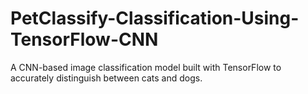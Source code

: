 # PetClassify-Classification-Using-TensorFlow-CNN
A CNN-based image classification model built with TensorFlow to accurately distinguish between cats and dogs.
